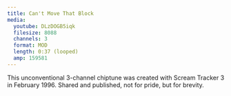 ```yaml
---
title: Can't Move That Block
media:
  youtube: DLzDOGB5iqk
  filesize: 8088
  channels: 3
  format: MOD
  length: 0:37 (looped)
  amp: 159581
---
```


This unconventional 3-channel chiptune was created with Scream Tracker 3 in
February 1996. Shared and published, not for pride, but for brevity.
